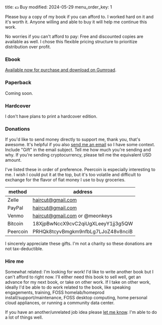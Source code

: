title: 💵 Buy
modified: 2024-05-29
menu_order_key: 1

Please buy a copy of my book if you can afford to.
I worked hard on it and it's worth it.
Anyone willing and able to buy it will help me continue this work.

No worries if you can't afford to pay: Free and discounted copies are available as well.
I chose this flexible pricing structure to prioritize distribution over profit.

### Ebook

[Available now for purchase and download on Gumroad](https://meonkeys.gumroad.com/l/shb).

### Paperback

Coming soon.

### Hardcover

I don't have plans to print a hardcover edition.

### Donations

If you'd like to send money directly to support me, thank you, that's awesome.
It's helpful if you also [send me an email]({filename}/pages/contact.md) so I have some context.
Include "Gift" in the email subject.
Tell me how much you're sending and why.
If you're sending cryptocurrency, please tell me the equivalent USD amount.

I've listed these in order of preference.
Peercoin is especially interesting to me.
I wish I could put it at the top, but it's too volatile and difficult to exchange for the flavor of fiat money I use to buy groceries.

| method   | address                            |
|----------|------------------------------------|
| Zelle    | haircut@gmail.com                  |
| PayPal   | haircut@gmail.com                  |
| Venmo    | haircut@gmail.com or @meonkeys     |
| Bitcoin  | 18XjpBwNccX9cvC2qiUgXLeeyY1jj3g5QW |
| Peercoin | PRHQk8tcyvBmgkm9nfbLg7LJoZ48v8nciB |

I sincerely appreciate these gifts.
I'm not a charity so these donations are not tax-deductible.

### Hire me

Somewhat related: I'm looking for work!
I'd like to write another book but I can't afford to right now.
I'll either need this book to sell well, get an advance for my next book, or take on other work.
If I take on other work, ideally I'd be able to do work related to the book, like speaking engagements, training, FOSS homelab/homeprod install/support/maintenance, FOSS desktop computing, home personal cloud appliances, or running a community data center.

If you have an another/unrelated job idea please [let me know]({filename}/pages/contact.md).
I'm able to do a lot of things well.
